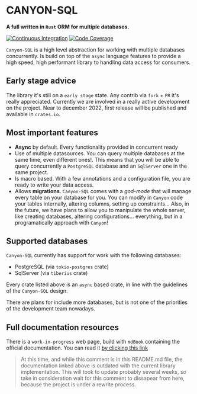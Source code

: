 # CANYON-SQL

**A full written in `Rust` ORM for multiple databases.**

[![Continuous Integration](https://github.com/zerodaycode/Canyon-SQL/actions/workflows/tests.yml/badge.svg)](https://github.com/zerodaycode/Canyon-SQL/actions/workflows/tests.yml)
[![Code Coverage](https://zerodaycode.github.io/Canyon-SQL/badges/flat.svg)](https://zerodaycode.github.io/Canyon-SQL)

`Canyon-SQL` is a high level abstraction for working with multiple databases concurrently. Is build on top of the `async` language features
to provide a high speed, high performant library to handling data access for consumers.

## Early stage advice

The library it's still on a `early stage` state.
Any contrib via `fork` + `PR` it's really appreciated. Currently we are involved in a really active development on the project. Near to december 2022, first release will be published and available in `crates.io`.

## Most important features

- **Async** by default. Every functionality provided in concurrent ready
- Use of multiple datasources. You can query multiple databases at the same time, even different ones!. This means that you will be able to query concurrently
a `PostgreSQL` database and an `SqlServer` one in the same project.
- Is macro based. With a few annotations and a configuration file, you are ready to write your data access.
- Allows **migrations**. `Canyon-SQL` comes with a *god-mode* that will manage every table on your database for you. You can modify in `Canyon` code your tables internally, altering columns, setting up constraints... 
Also, in the future, we have plans to allow you to manipulate the whole server, like creating databases, altering configurations... everything, but in a programatically approach with `Canyon`!

## Supported databases

`Canyon-SQL` currently has support for work with the following databases:

- PostgreSQL (via `tokio-postgres` crate)
- SqlServer (via `tiberius` crate)

Every crate listed above is an `async` based crate, in line with the guidelines of the `Canyon-SQL` design.

There are plans for include more databases, but is not one of the priorities of the development team nowadays.

## Full documentation resources

There is a `work-in-progress` web page, build with `mdBook` containing the official documentation.
You can read it [by clicking this link](https://zerodaycode.github.io/canyon-book/)

> At this time, and while this comment is in this README.md file, the documentation linked above is outdated
with the current library implementation. This will took to update probably several weeks, so take in consideration
wait for this comment to dissapear from here, because the project is under a rewrite process.
